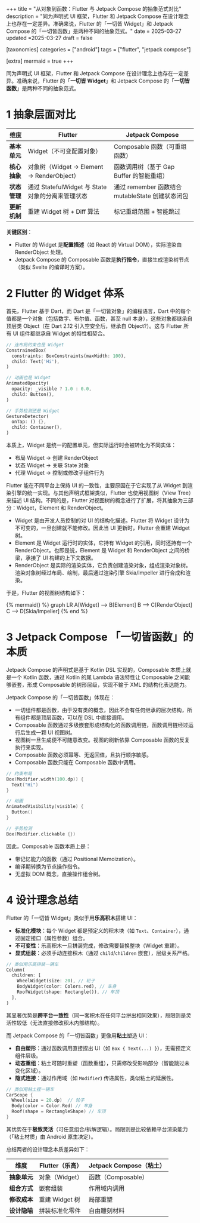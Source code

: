 +++
title = "从对象到函数：Flutter 与 Jetpack Compose 的抽象范式对比"
description = "同为声明式 UI 框架，Flutter 和 Jetpack Compose 在设计理念上也存在一定差异。准确来说，Flutter 的「一切皆 Widget」和 Jetpack Compose 的「一切皆函数」是两种不同的抽象范式。"
date = 2025-03-27
updated =2025-03-27
draft = false

[taxonomies]
categories = ["android"]
tags = ["flutter", "jetpack compose"]

[extra]
mermaid = true
+++

同为声明式 UI 框架，Flutter 和 Jetpack Compose 在设计理念上也存在一定差异。准确来说，Flutter 的「**一切皆 Widget**」和 Jetpack Compose 的「**一切皆函数**」是两种不同的抽象范式。

# 1 抽象层面对比

| 维度          | Flutter                          | Jetpack Compose                  |
|---------------|----------------------------------|----------------------------------|
| **基本单元**   | Widget（不可变配置对象）         | Composable 函数（可重组函数）   |
| **核心抽象**   | 对象树（Widget → Element → RenderObject） | 函数调用树（基于 Gap Buffer 的智能重组） |
| **状态管理**   | 通过 StatefulWidget 与 State 对象的分离来管理状态 | 通过 remember 函数结合 mutableState 创建状态闭包 |
| **更新机制**   | 重建 Widget 树 + Diff 算法       | 标记重组范围 + 智能跳过           |

**关键区别**：

- Flutter 的 Widget 是**配置描述**（如 React 的 Virtual DOM），实际渲染由 RenderObject 处理。
- Jetpack Compose 的 Composable 函数是**执行指令**，直接生成渲染树节点（类似 Svelte 的编译时方案）。

# 2 Flutter 的 Widget 体系

首先，Flutter 基于 Dart，而 Dart 是「一切皆对象」的编程语言，Dart 中的每个值都是一个对象（包括数字、布尔值、函数，甚至 null 本身），这些对象都继承自顶层类 Object（在 Dart 2.12 引入空安全后，继承自 Object?）。这与 Flutter 所有 UI 组件都继承自 Widget 的特性相契合。

```dart
// 连布局约束也是 Widget
ConstrainedBox(
  constraints: BoxConstraints(maxWidth: 100),
  child: Text('Hi'),
)

// 动画也是 Widget
AnimatedOpacity(
  opacity: _visible ? 1.0 : 0.0,
  child: Button(),
)

// 手势检测还是 Widget
GestureDetector(
  onTap: () {},
  child: Container(),
)
```
本质上，Widget 是统一的配置单元，但实际运行时会被转化为不同实体：

- 布局 Widget → 创建 RenderObject
- 状态 Widget → 关联 State 对象
- 代理 Widget → 控制或修改子组件行为

Flutter 能在不同平台上保持 UI 的一致性，主要原因在于它实现了从 Widget 到渲染引擎的统一实现。与其他声明式框架类似，Flutter 也使用视图树（View Tree）来描述 UI 结构。不同的是，Flutter 对视图树的概念进行了扩展，将其抽象为三部分：Widget，Element 和 RenderObject。

- Widget 是由开发人员控制的对 UI 的结构化描述。Flutter 将 Widget 设计为不可变的，一旦创建就不能修改。因此当 UI 更新时，Flutter 会重建 Widget 树。
- Element 是 Widget 运行时的实体，它持有 Widget 的引用，同时还持有一个 RenderObject。也即是说，Element 是 Widget 和 RenderObject 之间的桥梁，承接了 UI 构建的上下文数据。
- RenderObject 是实际的渲染实体，它负责创建渲染对象，组成渲染对象树。渲染对象树经过布局、绘制，最后通过渲染引擎 Skia/Impeller 进行合成和渲染。

于是，Flutter 的视图树结构如下：

{% mermaid() %}
graph LR
  A[Widget] --> B[Element]
  B --> C[RenderObject]
  C --> D[Skia/Impeller]
{% end %}

# 3 Jetpack Compose 「一切皆函数」的本质

Jetpack Compose 的声明式是基于 Kotlin DSL 实现的，Composable 本质上就是一个 Kotlin 函数，通过 Kotlin 的尾 Lambda 语法特性让 Composable 之间能够嵌套，形成 Composable 的树形层级，实现不输于 XML 的结构化表达能力。

Jetpack Compose 的「一切皆函数」体现在：

- 一切组件都是函数，由于没有类的概念，因此不会有任何继承的层次结构，所有组件都是顶层函数，可以在 DSL 中直接调用。
- Composable 函数通过多级嵌套形成结构化的函数调用链，函数调用链经过运行后生成一颗 UI 视图树。
- 视图树一旦生成便不可随意改变。视图的刷新依靠 Composable 函数的反复执行来实现。
- Composable 函数必须幂等、无返回值，且执行顺序敏感。
- Composable 函数只能在 Composable 函数中调用。

```kotlin
// 约束布局
Box(Modifier.width(100.dp)) {
  Text("Hi")
}

// 动画
AnimatedVisibility(visible) {
  Button()
}

// 手势检测
Box(Modifier.clickable {}) 
```

因此，Composable 函数本质上是：

- 带记忆能力的函数（通过 Positional Memoization）。
- 编译期转换为节点操作指令。
- 无虚拟 DOM 概念，直接操作组合树。

# 4 设计理念总结

Flutter 的「一切皆 Widget」类似于用**乐高积木**搭建 UI：

- **标准化模块**：每个 Widget 都是预定义的积木块（如 `Text`、`Container`），通过固定接口（属性参数）组合。
- **不可变性**：乐高积木一旦拼装完成，修改需要替换整块（Widget 重建）。
- **显式组装**：必须手动连接积木（通过 `child`/`children` 嵌套），层级关系严格。

```dart
// 类似用乐高拼装一辆车
Column(
  children: [
    WheelWidget(size: 20), // 轮子
    BodyWidget(color: Colors.red), // 车身
    RoofWidget(shape: Rectangle()), // 车顶
  ],
)
```

其显著优势是**跨平台一致性**（同一套积木在任何平台拼出相同效果），局限则是灵活性较低（无法直接修改积木内部结构）。

而 Jetpack Compose 的「一切皆函数」更像用**粘土**塑造 UI：

- **自由塑形**：通过函数调用直接捏出 UI（如 `Box { Text(...) }`），无需预定义组件层级。
- **动态重组**：粘土可随时重塑（函数重组），只需修改受影响部分（智能跳过未变化区域）。
- **隐式连接**：通过作用域（如 `Modifier`) 传递属性，类似粘土的延展性。

```kotlin
// 类似用粘土捏一辆车
CarScope {
  Wheel(size = 20.dp)  // 轮子
  Body(color = Color.Red) // 车身
  Roof(shape = RectangleShape) // 车顶
}
```
其优势在于**极致灵活**（可任意组合/拆解逻辑）。局限则是比较依赖平台渲染能力（「粘土材质」由 Android 原生决定）。

总结两者的设计理念本质差异如下：

| 维度          | Flutter（乐高）                | Jetpack Compose（粘土）         |
|---------------|-------------------------------|-------------------------------|
| **抽象单元**   | 对象（Widget）                | 函数（Composable）            |
| **组合方式**   | 嵌套组装                      | 作用域内调用                  |
| **修改成本**   | 重建 Widget 树               | 局部重塑                      |
| **设计隐喻**   | 拼装标准化零件                | 自由雕刻材料                  |
